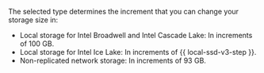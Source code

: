 The selected type determines the increment that you can change your storage size in:

* Local storage for Intel Broadwell and Intel Cascade Lake: In increments of 100 GB.
* Local storage for Intel Ice Lake: In increments of {{ local-ssd-v3-step }}.
* Non-replicated network storage: In increments of 93 GB.

